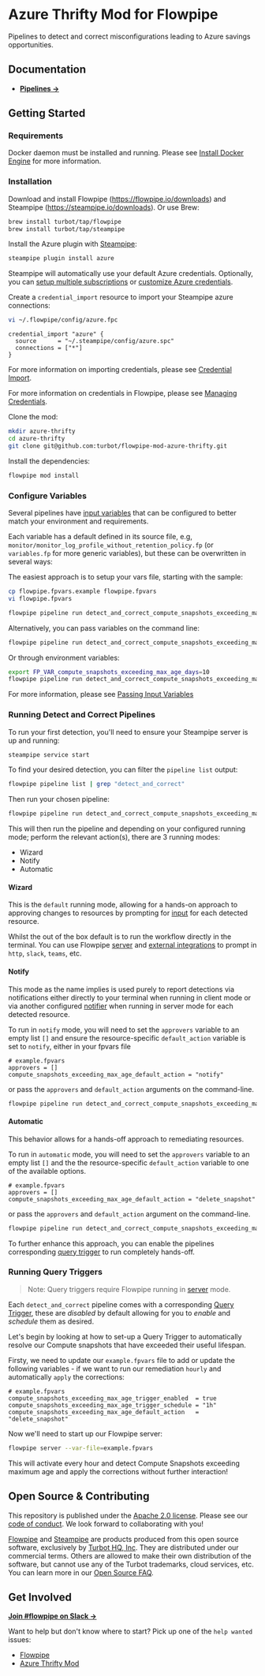 # Azure Thrifty Mod for Flowpipe

Pipelines to detect and correct misconfigurations leading to Azure savings opportunities.

## Documentation

- **[Pipelines →](https://hub.flowpipe.io/mods/turbot/azure_thrifty/pipelines)**

## Getting Started

### Requirements

Docker daemon must be installed and running. Please see [Install Docker Engine](https://docs.docker.com/engine/install/) for more information.

### Installation

Download and install Flowpipe (https://flowpipe.io/downloads) and Steampipe (https://steampipe.io/downloads). Or use Brew:

```sh
brew install turbot/tap/flowpipe
brew install turbot/tap/steampipe
```

Install the Azure plugin with [Steampipe](https://steampipe.io):

```sh
steampipe plugin install azure
```

Steampipe will automatically use your default Azure credentials. Optionally, you can [setup multiple subscriptions](https://hub.steampipe.io/plugins/turbot/azure#multi-subscription-connections) or [customize Azure credentials](https://hub.steampipe.io/plugins/turbot/azure#configuring-azure-credentials).

Create a `credential_import` resource to import your Steampipe azure connections:

```sh
vi ~/.flowpipe/config/azure.fpc
```

```hcl
credential_import "azure" {
  source      = "~/.steampipe/config/azure.spc"
  connections = ["*"]
}
```

For more information on importing credentials, please see [Credential Import](https://flowpipe.io/docs/reference/config-files/credential_import).

For more information on credentials in Flowpipe, please see [Managing Credentials](https://flowpipe.io/docs/run/credentials).

Clone the mod:

```sh
mkdir azure-thrifty
cd azure-thrifty
git clone git@github.com:turbot/flowpipe-mod-azure-thrifty.git
```

Install the dependencies:

```sh
flowpipe mod install
```

### Configure Variables

Several pipelines have [input variables](https://flowpipe.io/docs/build/mod-variables#input-variables) that can be configured to better match your environment and requirements.

Each variable has a default defined in its source file, e.g, `monitor/monitor_log_profile_without_retention_policy.fp` (or `variables.fp` for more generic variables), but these can be overwritten in several ways:

The easiest approach is to setup your vars file, starting with the sample:

```sh
cp flowpipe.fpvars.example flowpipe.fpvars
vi flowpipe.fpvars

flowpipe pipeline run detect_and_correct_compute_snapshots_exceeding_max_age --var-file=flowpipe.fpvars
```

Alternatively, you can pass variables on the command line:

```sh
flowpipe pipeline run detect_and_correct_compute_snapshots_exceeding_max_age --var=compute_snapshots_exceeding_max_age_days=10
```

Or through environment variables:

```sh
export FP_VAR_compute_snapshots_exceeding_max_age_days=10
flowpipe pipeline run detect_and_correct_compute_snapshots_exceeding_max_age
```

For more information, please see [Passing Input Variables](https://flowpipe.io/docs/build/mod-variables#passing-input-variables)

### Running Detect and Correct Pipelines

To run your first detection, you'll need to ensure your Steampipe server is up and running:

```sh
steampipe service start
```

To find your desired detection, you can filter the `pipeline list` output:

```sh
flowpipe pipeline list | grep "detect_and_correct"
```

Then run your chosen pipeline:

```sh
flowpipe pipeline run detect_and_correct_compute_snapshots_exceeding_max_age
```

This will then run the pipeline and depending on your configured running mode; perform the relevant action(s), there are 3 running modes:
- Wizard
- Notify
- Automatic

#### Wizard
This is the `default` running mode, allowing for a hands-on approach to approving changes to resources by prompting for [input](https://flowpipe.io/docs/build/input) for each detected resource.

Whilst the out of the box default is to run the workflow directly in the terminal. You can use Flowpipe [server](https://flowpipe.io/docs/run/server) and [external integrations](https://flowpipe.io/docs/build/input#create-an-integration) to prompt in `http`, `slack`, `teams`, etc.

#### Notify
This mode as the name implies is used purely to report detections via notifications either directly to your terminal when running in client mode or via another configured [notifier](https://flowpipe.io/docs/reference/config-files/notifier) when running in server mode for each detected resource.

To run in `notify` mode, you will need to set the `approvers` variable to an empty list `[]` and ensure the resource-specific `default_action` variable is set to `notify`, either in your fpvars file

```hcl
# example.fpvars
approvers = []
compute_snapshots_exceeding_max_age_default_action = "notify"
```

or pass the `approvers` and `default_action` arguments on the command-line.

```sh
flowpipe pipeline run detect_and_correct_compute_snapshots_exceeding_max_age --arg='default_action=notify' --arg='approvers=[]'
```

#### Automatic
This behavior allows for a hands-off approach to remediating resources.

To run in `automatic` mode, you will need to set the `approvers` variable to an empty list `[]` and the the resource-specific `default_action` variable to one of the available options.

```hcl
# example.fpvars
approvers = []
compute_snapshots_exceeding_max_age_default_action = "delete_snapshot"
```

or pass the `approvers` and `default_action` argument on the command-line.

```sh
flowpipe pipeline run detect_and_correct_compute_snapshots_exceeding_max_age --arg='approvers=[] --arg='default_action=delete_snapshot'
```

To further enhance this approach, you can enable the pipelines corresponding [query trigger](#running-query-triggers) to run completely hands-off.

### Running Query Triggers

> Note: Query triggers require Flowpipe running in [server](https://flowpipe.io/docs/run/server) mode.

Each `detect_and_correct` pipeline comes with a corresponding [Query Trigger](https://flowpipe.io/docs/flowpipe-hcl/trigger/query), these are _disabled_ by default allowing for you to _enable_ and _schedule_ them as desired.

Let's begin by looking at how to set-up a Query Trigger to automatically resolve our Compute snapshots that have exceeded their useful lifespan.

Firsty, we need to update our `example.fpvars` file to add or update the following variables - if we want to run our remediation `hourly` and automatically `apply` the corrections:

```hcl
# example.fpvars
compute_snapshots_exceeding_max_age_trigger_enabled  = true
compute_snapshots_exceeding_max_age_trigger_schedule = "1h"
compute_snapshots_exceeding_max_age_default_action   = "delete_snapshot"
```

Now we'll need to start up our Flowpipe server:

```sh
flowpipe server --var-file=example.fpvars
```

This will activate every hour and detect Compute Snapshots exceeding maximum age and apply the corrections without further interaction!

## Open Source & Contributing

This repository is published under the [Apache 2.0 license](https://www.apache.org/licenses/LICENSE-2.0). Please see our [code of conduct](https://github.com/turbot/.github/blob/main/CODE_OF_CONDUCT.md). We look forward to collaborating with you!

[Flowpipe](https://flowpipe.io) and [Steampipe](https://steampipe.io) are products produced from this open source software, exclusively by [Turbot HQ, Inc](https://turbot.com). They are distributed under our commercial terms. Others are allowed to make their own distribution of the software, but cannot use any of the Turbot trademarks, cloud services, etc. You can learn more in our [Open Source FAQ](https://turbot.com/open-source).

## Get Involved

**[Join #flowpipe on Slack →](https://turbot.com/community/join)**

Want to help but don't know where to start? Pick up one of the `help wanted` issues:

- [Flowpipe](https://github.com/turbot/flowpipe/labels/help%20wanted)
- [Azure Thrifty Mod](https://github.com/turbot/flowpipe-mod-azure-thrifty/labels/help%20wanted)
